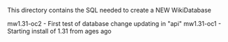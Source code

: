 This directory contains the SQL needed to create a NEW WikiDatabase

mw1.31-oc2 - First test of database change updating in "api"
mw1.31-oc1 - Starting install of 1.31 from ages ago
